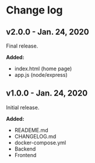# Change log


## v2.0.0 - Jan. 24, 2020

Final release.

**Added:**
- index.html (home page)
- app.js (node/express)

## v1.0.0 - Jan. 24, 2020

Initial release.

**Added:**
- READEME.md
- CHANGELOG.md
- docker-compose.yml
- Backend
- Frontend
